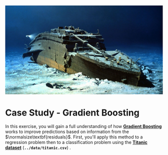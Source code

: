 <p align="center">
  <img src="img/titanic.jpg" width="600">
  <br>
</p>

# Case Study - Gradient Boosting

In this exercise, you will gain a full understanding of how <a href="https://en.wikipedia.org/wiki/Gradient_boosting"><b>Gradient Boosting</b></a> works to improve predictions based on information from the $\normalsize\textbf{residuals}$. First, you'll apply this method to a regression problem then to a classification problem using the <a href="https://www.kaggle.com/competitions/titanic/data"><b>Titanic dataset</b></a> (<code><b>../data/titanic.csv</b></code>) .

